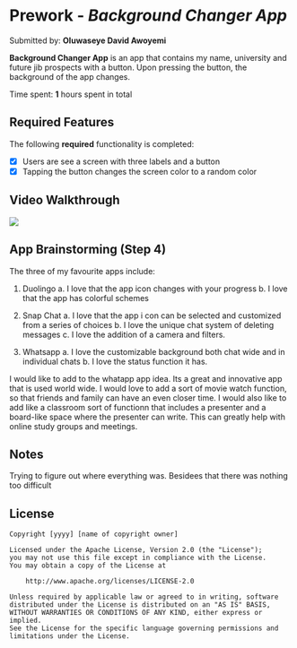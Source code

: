 # Prework - *Background Changer App*

Submitted by: **Oluwaseye David Awoyemi**

**Background  Changer App** is an app that contains my name, university and future jib prospects with a button. Upon pressing the button,  the background of the app changes.

Time spent: **1** hours spent in total

## Required Features

The following **required** functionality is completed:

- [x] Users are see a screen with three labels and a button
- [x] Tapping the button changes the screen color to a random color
 
## Video Walkthrough

<div>
    <a href="https://www.loom.com/share/4ddfda1096bf4b149ee802bfad8f7991">
    </a>
    <a href="https://www.loom.com/share/4ddfda1096bf4b149ee802bfad8f7991">
      <img style="max-width:300px;" src="https://cdn.loom.com/sessions/thumbnails/4ddfda1096bf4b149ee802bfad8f7991-8f7d56d44d627f22-full-play.gif">
    </a>
  </div>


## App Brainstorming (Step 4)
The three of my favourite apps include:
1. Duolingo
    a. I love that the app icon changes with your progress
    b. I love that the app has colorful schemes

2. Snap Chat
    a. I love that the app i con can be selected and customized from a series of choices
    b. I love the unique chat system of deleting messages
    c. I love the addition of a camera  and filters.

3. Whatsapp
    a. I  love the customizable background both chat wide and in individual chats
    b. I love the status function it has.

I would like to add to the whatapp app idea. Its a great and  innovative app  that is used world wide. I would love to add a sort of movie watch function, so that friends  and family can have an even closer time. I would also like to add like a classroom sort of functionn that includes a presenter and a board-like space where the presenter can write. This can greatly help with online study groups and meetings.

## Notes

Trying to figure out where everything was. Besidees that  there was nothing too difficult

## License

    Copyright [yyyy] [name of copyright owner]

    Licensed under the Apache License, Version 2.0 (the "License");
    you may not use this file except in compliance with the License.
    You may obtain a copy of the License at

        http://www.apache.org/licenses/LICENSE-2.0

    Unless required by applicable law or agreed to in writing, software
    distributed under the License is distributed on an "AS IS" BASIS,
    WITHOUT WARRANTIES OR CONDITIONS OF ANY KIND, either express or implied.
    See the License for the specific language governing permissions and
    limitations under the License.
